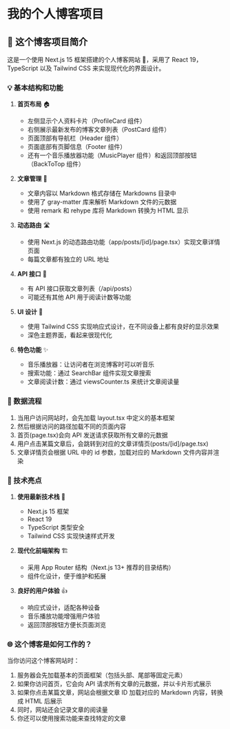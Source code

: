 # 我的个人博客项目

## 🌈 这个博客项目简介

这是一个使用 Next.js 15 框架搭建的个人博客网站 🚀，采用了 React 19，TypeScript 以及 Tailwind CSS 来实现现代化的界面设计。

### 💡 基本结构和功能

1. **首页布局** 🏠
   - 左侧显示个人资料卡片（ProfileCard 组件）
   - 右侧展示最新发布的博客文章列表（PostCard 组件）
   - 页面顶部有导航栏（Header 组件）
   - 页面底部有页脚信息（Footer 组件）
   - 还有一个音乐播放器功能（MusicPlayer 组件）和返回顶部按钮（BackToTop 组件）

2. **文章管理** 📝
   - 文章内容以 Markdown 格式存储在 Markdowns 目录中
   - 使用了 gray-matter 库来解析 Markdown 文件的元数据
   - 使用 remark 和 rehype 库将 Markdown 转换为 HTML 显示

3. **动态路由** 🛣️
   - 使用 Next.js 的动态路由功能（app/posts/[id]/page.tsx）实现文章详情页面
   - 每篇文章都有独立的 URL 地址

4. **API 接口** 🔌
   - 有 API 接口获取文章列表（/api/posts）
   - 可能还有其他 API 用于阅读计数等功能

5. **UI 设计** 🎨
   - 使用 Tailwind CSS 实现响应式设计，在不同设备上都有良好的显示效果
   - 深色主题界面，看起来很现代化

6. **特色功能** ✨
   - 音乐播放器：让访问者在浏览博客时可以听音乐
   - 搜索功能：通过 SearchBar 组件实现文章搜索
   - 文章阅读计数：通过 viewsCounter.ts 来统计文章阅读量

### 🔄 数据流程

1. 当用户访问网站时，会先加载 layout.tsx 中定义的基本框架
2. 然后根据访问的路径加载不同的页面内容
3. 首页(page.tsx)会向 API 发送请求获取所有文章的元数据
4. 用户点击某篇文章后，会跳转到对应的文章详情页(posts/[id]/page.tsx)
5. 文章详情页会根据 URL 中的 id 参数，加载对应的 Markdown 文件内容并渲染

### 📱 技术亮点

1. **使用最新技术栈** 🚀
   - Next.js 15 框架
   - React 19
   - TypeScript 类型安全
   - Tailwind CSS 实现快速样式开发

2. **现代化前端架构** 🏗️
   - 采用 App Router 结构（Next.js 13+ 推荐的目录结构）
   - 组件化设计，便于维护和拓展

3. **良好的用户体验** 👍
   - 响应式设计，适配各种设备
   - 音乐播放功能增强用户体验
   - 返回顶部按钮方便长页面浏览

### 🌐 这个博客是如何工作的？

当你访问这个博客网站时：
1. 服务器会先加载基本的页面框架（包括头部、尾部等固定元素）
2. 如果你访问首页，它会向 API 请求所有文章的元数据，并以卡片形式展示
3. 如果你点击某篇文章，网站会根据文章 ID 加载对应的 Markdown 内容，转换成 HTML 后展示
4. 同时，网站还会记录文章的阅读量
5. 你还可以使用搜索功能来查找特定的文章
